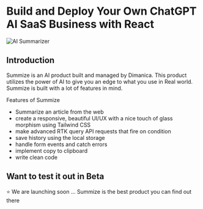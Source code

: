# Build and Deploy Your Own ChatGPT AI SaaS Business with React
![AI Summarizer](https://i.ibb.co/NK12JG2/Thumbnail-26.png)

## Introduction
Summize is an AI product built and managed by Dimanica. This product utilizes the power of AI to give you an edge to what you use in Real world. Summize is built with a lot of features in mind.
 
Features of Summize
- Summarize an article from the web
- create a responsive, beautiful UI/UX with a nice touch of glass morphism using Tailwind CSS
- make advanced RTK query API requests that fire on condition
- save history using the local storage
- handle form events and catch errors
- implement copy to clipboard
- write clean code

## Want to test it out in Beta
⭐ We are launching soon ...
Summize is the best product you can find out there
